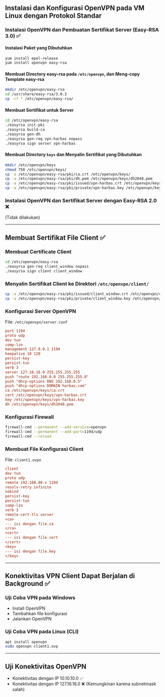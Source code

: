 <!-- ## Instalasi dan Konfigurasi OpenVPN pada VM Linux dengan Protokol Standar
    - installasi openvpn, dan membuat sertifikat server menggunakan easy-rsa 3.0 ✓
        - instalasi paket yang dibutuhkan
            - yum install epel-release
            - yum install openvpn easy-rsa
        - membuat directory easy-rsa pada /etc/openvpn, dan mengcopy template easy-rsa ke /etc/openvpn
            - mkdir /etc/openvpn/easy-rsa
            - cd /usr/share/easy-rsa/3.0.3
            - cp -rf * /etc/openvpn/easy-rsa/
        - membuat certificate untuk server
            - cd /etc/openvpn/easy-rsa
            - ./easyrsa init-pki
            - ./easyrsa build-ca
            - ./easyrsa gen-dh
            - ./easyrsa gen-req vpn-harbas nopass
            - ./easyrsa sign server vpn-harbas
        - membuat directory keys untuk tempat penyimpanan ca / certificate, dan meng copy certificate yang dibutuhkan
            - mkdir /etc/openvpn/keys
            - chmod 750 /etc/openvpn/keys/
            - cp -a /etc/openvpn/easy-rsa/pki/ca.crt /etc/openvpn/keys/
            - cp -a /etc/openvpn/easy-rsa/pki/dh.pem /etc/openvpn/keys/dh2048.pem
            - cp -a /etc/openvpn/easy-rsa/pki/issued/vpn-harbas.crt /etc/openvpn/keys/
            - cp -a /etc/openvpn/easy-rsa/pki/private/vpn-harbas.key /etc/openvpn/keys/
    - installasi openvpn, dan membuat sertifikat server menggunakan easy-rsa 2.0 ☓

## Membuat Sertifikat File Client
    - Membuat certificate File Client ✓
        - membuat certificate client
            - cd /etc/openvpn/easy-rsa
            - ./easyrsa gen-req client_window nopass
            - ./easyrsa sign client client_window
        - mengcopy certificate client ke keys
            - cp -a /etc/openvpn/easy-rsa/pki/issued/client_window.crt /etc/openvpn/client/
            - cp -a /etc/openvpn/easy-rsa/pki/private/client_window.key /etc/openvpn/client/
        - membuat konfigurasi server openvpn
            - vim /etc/openvpn/server.conf
                ```INI
                port 1194
                proto udp
                dev tun
                comp-lzo
                management 127.0.0.1 1194
                keepalive 10 120
                persist-key
                persist-tun
                verb 3
                server 127.16.16.0 255.255.255.255
                push "route 192.168.0.0 255.255.255.0"
                push "dhcp-options DNS 192.168.0.5"
                push "dhcp-options DOMAIN harbas.com"
                ca /etc/openvpn/keys/ca.crt
                cert /etc/openvpn/keys/vpn-harbas.crt
                key /etc/openvpn/keys/vpn-harbas.key
                dh /etc/openvpn/keys/dh2048.pem
                ```
        - konfigurasi firewall
            - firewall-cmd --permanent --add-service=openvpn
            - firewall-cmd --permanent --add-service=1194/udp
            - firewall-cmd --reload
        - membuat certificate client
            - nano client1.ovpn
                ```
                client
                dev tun
                proto udp
                remote 192.168.80.x 1194
                resolv-retry infinite
                nobind
                persist-key
                persist-tun
                comp-lzo
                verb 3
                remote-cert-tls server
                <ca>
                --- isi dengan file.ca
                </ca>
                <cert>
                --- isi dengan file.cert
                </cert>
                <key>
                --- isi dengan file.key
                </key>
                ```

## Konektifitas VPN Client dapat Berjalan di Background
    - uji coba vpn dengan file client pada windows menggunakan openvpn ✓
        - install openvpn in windows, add file vpn and run
    - uji coba vpn dengan file client pada linux menggunakan cli openvpn ✓
        - apt install openvpn
        - sudo openvpn client1.ovpn

## Uji Konektifitas OpenVP
- melakukan konektivitas dengan konfigurasi ip 10.10.10.0 ✓
- melakukan konektivitas dengan konfigurasi ip 127.16.16.0 (yang ini belum bisa ga tau kenapa kayaknya karena subnetmasknya salah) ☓ -->

## Instalasi dan Konfigurasi OpenVPN pada VM Linux dengan Protokol Standar

### Instalasi OpenVPN dan Pembuatan Sertifikat Server (Easy-RSA 3.0) ✅

#### Instalasi Paket yang Dibutuhkan

```bash
yum install epel-release
yum install openvpn easy-rsa
```

#### Membuat Directory easy-rsa pada `/etc/openvpn`, dan Meng-copy Template easy-rsa

```bash
mkdir /etc/openvpn/easy-rsa
cd /usr/share/easy-rsa/3.0.3
cp -rf * /etc/openvpn/easy-rsa/
```

#### Membuat Sertifikat untuk Server

```bash
cd /etc/openvpn/easy-rsa
./easyrsa init-pki
./easyrsa build-ca
./easyrsa gen-dh
./easyrsa gen-req vpn-harbas nopass
./easyrsa sign server vpn-harbas
```

#### Membuat Directory `keys` dan Menyalin Sertifikat yang Dibutuhkan

```bash
mkdir /etc/openvpn/keys
chmod 750 /etc/openvpn/keys/
cp -a /etc/openvpn/easy-rsa/pki/ca.crt /etc/openvpn/keys/
cp -a /etc/openvpn/easy-rsa/pki/dh.pem /etc/openvpn/keys/dh2048.pem
cp -a /etc/openvpn/easy-rsa/pki/issued/vpn-harbas.crt /etc/openvpn/keys/
cp -a /etc/openvpn/easy-rsa/pki/private/vpn-harbas.key /etc/openvpn/keys/
```

### Instalasi OpenVPN dan Sertifikat Server dengan Easy-RSA 2.0 ❌

(Tidak dilakukan)

---

## Membuat Sertifikat File Client ✅

### Membuat Certificate Client

```bash
cd /etc/openvpn/easy-rsa
./easyrsa gen-req client_window nopass
./easyrsa sign client client_window
```

### Menyalin Sertifikat Client ke Direktori `/etc/openvpn/client/`

```bash
cp -a /etc/openvpn/easy-rsa/pki/issued/client_window.crt /etc/openvpn/client/
cp -a /etc/openvpn/easy-rsa/pki/private/client_window.key /etc/openvpn/client/
```

### Konfigurasi Server OpenVPN

File: `/etc/openvpn/server.conf`

```ini
port 1194
proto udp
dev tun
comp-lzo
management 127.0.0.1 1194
keepalive 10 120
persist-key
persist-tun
verb 3
server 127.16.16.0 255.255.255.255
push "route 192.168.0.0 255.255.255.0"
push "dhcp-options DNS 192.168.0.5"
push "dhcp-options DOMAIN harbas.com"
ca /etc/openvpn/keys/ca.crt
cert /etc/openvpn/keys/vpn-harbas.crt
key /etc/openvpn/keys/vpn-harbas.key
dh /etc/openvpn/keys/dh2048.pem
```

### Konfigurasi Firewall

```bash
firewall-cmd --permanent --add-service=openvpn
firewall-cmd --permanent --add-port=1194/udp
firewall-cmd --reload
```

### Membuat File Konfigurasi Client

File: `client1.ovpn`

```ini
client
dev tun
proto udp
remote 192.168.80.x 1194
resolv-retry infinite
nobind
persist-key
persist-tun
comp-lzo
verb 3
remote-cert-tls server
<ca>
--- isi dengan file.ca
</ca>
<cert>
--- isi dengan file.cert
</cert>
<key>
--- isi dengan file.key
</key>
```

---

## Konektivitas VPN Client Dapat Berjalan di Background ✅

### Uji Coba VPN pada Windows

* Install OpenVPN
* Tambahkan file konfigurasi
* Jalankan OpenVPN

### Uji Coba VPN pada Linux (CLI)

```bash
apt install openvpn
sudo openvpn client1.ovp
```

---

## Uji Konektivitas OpenVPN

* Konektivitas dengan IP 10.10.10.0 ✅
* Konektivitas dengan IP 127.16.16.0 ❌ (Kemungkinan karena subnetmask salah)